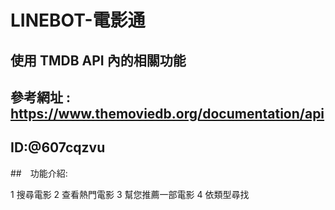 # LINEBOT-電影通
## 使用 TMDB API 內的相關功能

## 參考網址 :　https://www.themoviedb.org/documentation/api

## ID:@607cqzvu

##　功能介紹:


1 搜尋電影
2 查看熱門電影
3 幫您推薦一部電影
4 依類型尋找

